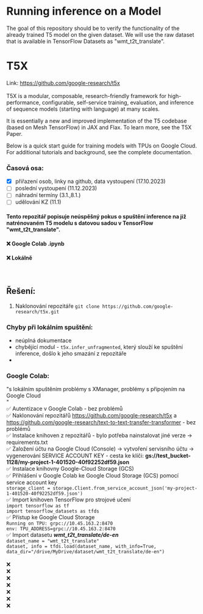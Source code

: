 # Running inference on a Model
The goal of this repository should be to verify the functionality of the already trained T5 model on the given dataset. We will use the raw dataset that is available in TensorFlow Datasets as "wmt_t2t_translate".

# T5X
Link: https://github.com/google-research/t5x </br>
</br>
T5X is a modular, composable, research-friendly framework for high-performance, configurable, self-service training, evaluation, and inference of sequence models (starting with language) at many scales.

It is essentially a new and improved implementation of the T5 codebase (based on Mesh TensorFlow) in JAX and Flax. To learn more, see the T5X Paper.

Below is a quick start guide for training models with TPUs on Google Cloud. For additional tutorials and background, see the complete documentation.


### Časová osa:
- [x] přiřazení osob, linky na github, data vystoupení (17.10.2023)
- [ ] poslední vystoupení (11.12.2023)
- [ ] náhradní termíny (3.1.,8.1.)
- [ ] udělování KZ (11.1)

#### Tento repozitář popisuje neúspěšný pokus o spuštění inference na již natrénovaném T5 modelu s datovou sadou v TensorFlow "wmt_t2t_translate".
 #### ❌ Google Colab .ipynb 
  #### ❌ Lokálně
</br>

## Řešení: 
1) Naklonování repozitáře ```git clone https://github.com/google-research/t5x.git```

### Chyby při lokálním spuštění: 
- neúplná dokumentace
- chybějící modul - ``` t5x.infer_unfragmented ```, který slouží ke spuštění inference, došlo k jeho smazání z repozitáře
- 







### Google Colab:
"s lokálním spuštěním problémy s XManager, problémy s připojením na Google Cloud </br>"
  </br> ✅ Autentizace v Google Colab - bez problémů
 </br>  ✅ Naklonování repozitářů https://github.com/google-research/t5x a https://github.com/google-research/text-to-text-transfer-transformer - bez problémů
 </br>  ✅ Instalace knihoven z repozitářů - bylo potřeba nainstalovat jiné verze -> requirements.txt
 </br>  ✅ Založení účtu na Google Cloud (Console) -> vytvoření servisního účtu -> vygenerování SERVICE ACCOUNT KEY - cesta ke klíči: **gs://test_bucket-1128/my-project-1-401520-40f92252df59.json**
 </br>  ✅ Instalace knihovny Google-Cloud Storage (GCS)
 </br>  ✅ Přihlášení v Google Colab ke Google Cloud Storage (GCS) pomocí service account key</br>
           ```
            storage_client = storage.Client.from_service_account_json('my-project-1-401520-40f92252df59.json')
          ```
  </br> ✅ Import knihoven TensorFlow pro strojové učení</br>
    ```
        import tensorflow as tf
     ```
    </br> 
     ```
        import tensorflow_datasets as tfds
    ```
</br> ✅ Přístup ke Google Cloud Storage </br>
          ```
          Running on TPU: grpc://10.45.163.2:8470
          ```
          </br>
          ```
          env: TPU_ADDRESS=grpc://10.45.163.2:8470
          ```
</br> ✅ Import datasetu ***wmt_t2t_translate/de-en*** </br>
          ```
          dataset_name = "wmt_t2t_translate"
          ```
          </br>
          ```
          dataset, info = tfds.load(dataset_name, with_info=True, data_dir="/drive/MyDrive/dataset/wmt_t2t_translate/de-en")
          ```
          </br>
  </br> ❌
 </br> ❌
  </br> ❌
   </br> ❌
    </br> ❌
     </br> ❌
      </br> ❌

